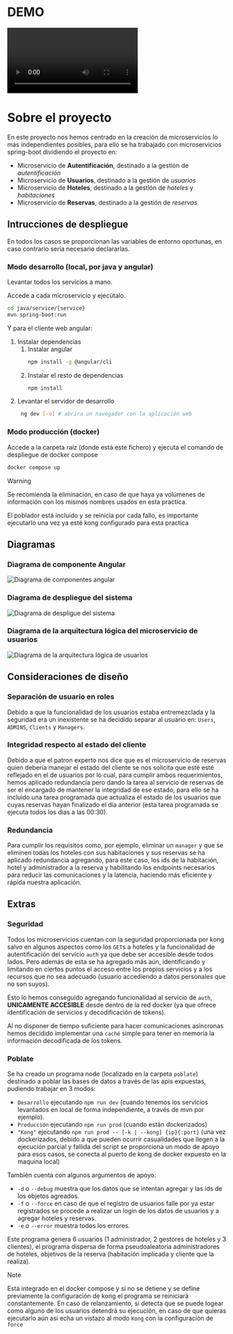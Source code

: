 # DEMO

![Video demostración](DBCS_FINAL.mp4.mp4)

# Sobre el proyecto

En este proyecto nos hemos centrado en la creación de microservicios lo más independientes posibles, para ello se ha trabajado con microservicios spring-boot dividiendo el proyecto en:

- Microservicio de **Autentificación**, destinado a la gestión de _autentificación_
- Microservicio de **Usuarios**, destinado a la gestión de _usuarios_
- Microservicio de **Hoteles**, destinado a la gestión de _hoteles_ y _habitaciones_
- Microservicio de **Reservas**, destinado a la gestión de _reservas_

## Intrucciones de despliegue

En todos los casos se proporcionan las variables de entorno oportunas, en caso contrario sería necesario declararlas.

### Modo desarrollo (local, por java y angular)

Levantar todos los servicios a mano.

Accede a cada microservicio y ejecútalo.

```bash
cd java/service/{service}
mvn spring-boot:run
```

Y para el cliente web angular:

1. Instalar dependencias
   1. Instalar angular
      ```bash
      npm install -g @angular/cli
      ```
   2. Instalar el resto de dependencias
      ```bash
      npm install
      ```
2. Levantar el servidor de desarrollo
   ```bash
    ng dev [-o] # abrira un navegador con la aplicación web
   ```

### Modo producción (docker)

Accede a la carpeta raíz (donde está este fichero) y ejecuta el comando de despliegue de docker compose

```bash
docker compose up
```

> [!warning]
> Se recomienda la eliminación, en caso de que haya ya volúmenes de información con los mismos nombres usados en esta practica.
>
> El poblador está incluido y se reinicia por cada fallo, es importante ejecutarlo una vez ya esté kong configurado para esta practica

## Diagramas

### Diagrama de componente Angular

![Diagrama de componentes angular](./diagramas/Angular.svg)

### Diagrama de despliegue del sistema

![Diagrama de despligue del sistema](./diagramas/despliegue.png)

### Diagrama de la arquitectura lógica del microservicio de usuarios

![Diagrama de la arquitectura lógica de usuarios](./diagramas/User.svg)

## Consideraciones de diseño

### Separación de usuario en roles

Debido a que la funcionalidad de los usuarios estaba entremezclada y la seguridad era un inexistente se ha decidido separar al usuario en: `Users`, `ADMINS`, `Clients` y `Managers`.

### Integridad respecto al estado del cliente

Debido a que el patron experto nos dice que es el microservicio de reservas quien debería manejar el estado del cliente se nos solicita que esté esté reflejado en el de usuarios por lo cual, para cumplir ambos requerimientos, hemos aplicado redundancia pero dando la tarea al servicio de reservas de ser el encargado de mantener la integridad de ese estado, para ello se ha incluido una tarea programada que actualiza el estado de los usuarios que cuyas reservas hayan finalizado el día anterior (esta tarea programada se ejecuta todos los dias a las 00:30).

### Redundancia

Para cumplir los requisitos como, por ejemplo, eliminar un `manager` y que se eliminen todas los hoteles con sus habitaciones y sus reservas se ha aplicado redundancia agregando, para este caso, los ids de la habitación, hotel y administrador a la reserva y habilitando los endpoints necesarios para reducir las comunicaciones y la latencia, haciendo más eficiente y rápida nuestra aplicación.

## Extras

### Seguridad

Todos los microservicios cuentan con la seguridad proporcionada por kong salvo en algunos aspectos como los `GET`s a hoteles y la funcionalidad de autentificación del servicio `auth` ya que debe ser accesible desde todos lados. Pero además de esta se ha agregado más aún, identificando y limitando en ciertos puntos el acceso entre los propios servicios y a los recursos que no sea adecuado (usuario accediendo a datos personales que no son suyos).

Esto lo hemos conseguido agregando funcionalidad al servicio de `auth`, **UNICAMENTE ACCESIBLE** desde dentro de la red docker (ya que ofrece identificación de servicios y decodificación de tokens).

Al no disponer de tiempo suficiente para hacer comunicaciones asincronas hemos decidido implementar una `caché` simple para tener en memoria la información decodificada de los tokens.

### Poblate

Se ha creado un programa node (localizado en la carpeta `poblate`) destinado a poblar las bases de datos a través de las apis expuestas, pudiendo trabajar en 3 modos:

- `Desarrollo` ejecutando `npm run dev` (cuando tenemos los servicios levantados en local de forma independiente, a través de mvn por ejemplo).
- `Producción` ejecutando `npm run prod` (cuando están dockerizados)
- `"Kong"` ejecutando `npm run prod -- [-k | --kong] {ip}{:port}` (una vez dockerizados, debido a que pueden ocurrir casualidades que llegen a la ejecución parcial y fallida del script se proporciona un modo de apoyo para esos casos, se conecta al puerto de kong de docker expuesto en la maquina local)

También cuenta con algunos argumentos de apoyo:

- `-d` o `--debug` muestra que los datos que se intentan agregar y las ids de los objetos agreados.
- `-f` o `--force` en caso de que el registro de usuarios falle por ya estar registrados se procede a realizar un login de los datos de usuarios y a agregar hoteles y reservas.
- `-e` o `--error` muestra todos los errores.

Este programa genera 6 usuarios (1 administrador, 2 gestores de hoteles y 3 clientes), el programa dispersa de forma pseudoaleatoria administradores de hoteles, objetivos de la reserva (habitación implicada y cliente que la realiza).

> [!note]
> Está integrado en el docker compose y si no se detiene y se define previamente la configuración de kong el programa se reiniciará constantemente.
> En caso de relanzamiento, si detecta que se puede logear como alguno de los usuarios detendrá su ejecución, en caso de que quieras ejecutarlo aún asi echa un vistazo al modo `Kong` con la configuración de `force`
